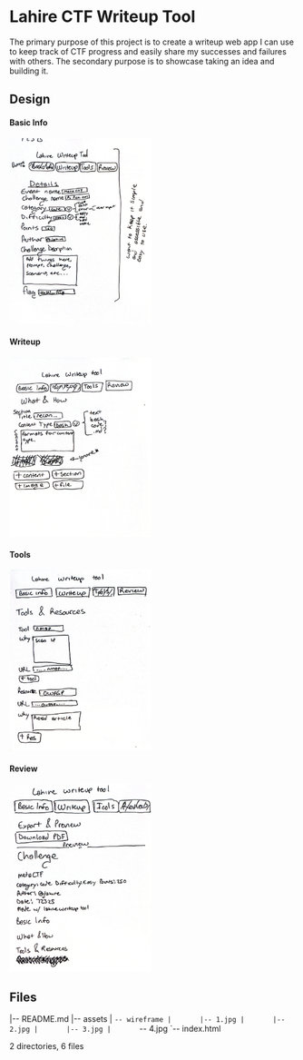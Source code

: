# Lahire CTF Writeup Tool

The primary purpose of this project is to create a writeup web app I can use to keep track of CTF progress and easily share my successes and failures with others. The secondary purpose is to showcase taking an idea and building it.

## Design

<h4>Basic Info</h4>
<img src="assets/wireframe/1.jpg" alt="Basic Info" width="250"/><br>

<h4>Writeup</h4>
<img src="assets/wireframe/2.jpg" alt="Writeup" width="250"/><br>

<h4>Tools</h4>
<img src="assets/wireframe/3.jpg" alt="Basic Info" width="250"/><br>

<h4>Review</h4>
<img src="assets/wireframe/4.jpg" alt="Writeup" width="250"/><br>

## Files

|-- README.md
|-- assets
|   `-- wireframe
|       |-- 1.jpg
|       |-- 2.jpg
|       |-- 3.jpg
|       `-- 4.jpg
`-- index.html

2 directories, 6 files
